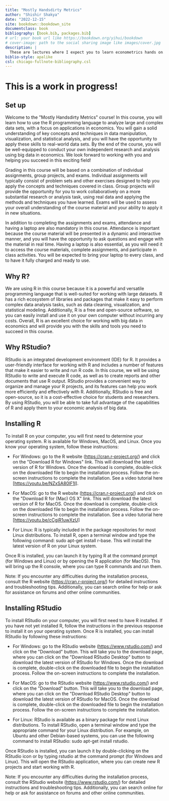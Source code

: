 ```yaml
--- 
title: "Mostly Handsdirty Metrics"
author: "Shishir Shakya"
date: "2022-12-15"
site: bookdown::bookdown_site
documentclass: book
bibliography: [book.bib, packages.bib]
# url: your book url like https://bookdown.org/yihui/bookdown
# cover-image: path to the social sharing image like images/cover.jpg
description: |
  These are lectures where I expect you to learn econometrics hands on.
biblio-style: apalike
csl: chicago-fullnote-bibliography.csl
---
```


# This is a work in progress!


## Set up

Welcome to the "Mostly Handsdirty Metrics" course! In this course, you will learn how to use the R programming language to analyze large and complex data sets, with a focus on applications in economics. You will gain a solid understanding of key concepts and techniques in data manipulation, visualization, and statistical analysis, and you will have the opportunity to apply these skills to real-world data sets. By the end of the course, you will be well-equipped to conduct your own independent research and analysis using big data in economics. We look forward to working with you and helping you succeed in this exciting field!

Grading in this course will be based on a combination of individual assignments, group projects, and exams. Individual assignments will typically consist of problem sets and other exercises designed to help you apply the concepts and techniques covered in class. Group projects will provide the opportunity for you to work collaboratively on a more substantial research or analysis task, using real data and applying the methods and techniques you have learned. Exams will be used to assess your overall understanding of the course material and your ability to apply it in new situations.

In addition to completing the assignments and exams, attendance and having a laptop are also mandatory in this course. Attendance is important because the course material will be presented in a dynamic and interactive manner, and you will have the opportunity to ask questions and engage with the material in real time. Having a laptop is also essential, as you will need it to access the course materials, complete assignments, and participate in class activities. You will be expected to bring your laptop to every class, and to have it fully charged and ready to use.

## Why R? 

We are using R in this course because it is a powerful and versatile programming language that is well-suited for working with large datasets. R has a rich ecosystem of libraries and packages that make it easy to perform complex data analysis tasks, such as data cleaning, visualization, and statistical modeling. Additionally, R is a free and open-source software, so you can easily install and use it on your own computer without incurring any costs. Overall, R is an excellent choice for working with big data in economics and will provide you with the skills and tools you need to succeed in this course.

## Why RStudio?

RStudio is an integrated development environment (IDE) for R. It provides a user-friendly interface for working with R and includes a number of features that make it easier to write and run R code. In this course, we will be using RStudio to write and execute R code, as well as to create reports and other documents that use R output. RStudio provides a convenient way to organize and manage your R projects, and its features can help you work more efficiently and effectively with R. Additionally, RStudio is free and open-source, so it is a cost-effective choice for students and researchers. By using RStudio, you will be able to take full advantage of the capabilities of R and apply them to your economic analysis of big data.

## Installing R

To install R on your computer, you will first need to determine your operating system. R is available for Windows, MacOS, and Linux. Once you know your operating system, follow these instructions:

* For Windows: go to the R website (https://cran.r-project.org/) and click on the "Download R for Windows" link. This will download the latest version of R for Windows. Once the download is complete, double-click on the downloaded file to begin the installation process. Follow the on-screen instructions to complete the installation. See a video tutorial here [https://youtu.be/NZxSA80lF1I].

* For MacOS: go to the R website (https://cran.r-project.org/) and click on the "Download R for (Mac) OS X" link. This will download the latest version of R for MacOS. Once the download is complete, double-click on the downloaded file to begin the installation process. Follow the on-screen instructions to complete the installation. See a video tutorial here [https://youtu.be/cCgiR1uwXzU]

* For Linux: R is typically included in the package repositories for most Linux distributions. To install R, open a terminal window and type the following command: sudo apt-get install r-base. This will install the latest version of R on your Linux system.

Once R is installed, you can launch it by typing R at the command prompt (for Windows and Linux) or by opening the R application (for MacOS). This will bring up the R console, where you can type R commands and run them.

Note: If you encounter any difficulties during the installation process, consult the R website (https://cran.r-project.org/) for detailed instructions and troubleshooting tips. Additionally, you can search online for help or ask for assistance on forums and other online communities.

## Installing RStudio

To install RStudio on your computer, you will first need to have R installed. If you have not yet installed R, follow the instructions in the previous response to install it on your operating system. Once R is installed, you can install RStudio by following these instructions:

* For Windows: go to the RStudio website (https://www.rstudio.com/) and click on the "Download" button. This will take you to the download page, where you can click on the "Download RStudio Desktop" button to download the latest version of RStudio for Windows. Once the download is complete, double-click on the downloaded file to begin the installation process. Follow the on-screen instructions to complete the installation.

* For MacOS: go to the RStudio website (https://www.rstudio.com/) and click on the "Download" button. This will take you to the download page, where you can click on the "Download RStudio Desktop" button to download the latest version of RStudio for MacOS. Once the download is complete, double-click on the downloaded file to begin the installation process. Follow the on-screen instructions to complete the installation.

* For Linux: RStudio is available as a binary package for most Linux distributions. To install RStudio, open a terminal window and type the appropriate command for your Linux distribution. For example, on Ubuntu and other Debian-based systems, you can use the following command to install RStudio: sudo apt-get install rstudio.

Once RStudio is installed, you can launch it by double-clicking on the RStudio icon or by typing rstudio at the command prompt (for Windows and Linux). This will open the RStudio application, where you can create new R projects and start working with R.

Note: If you encounter any difficulties during the installation process, consult the RStudio website (https://www.rstudio.com/) for detailed instructions and troubleshooting tips. Additionally, you can search online for help or ask for assistance on forums and other online communities.

